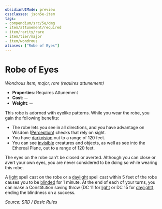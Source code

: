 ```yaml
---
obsidianUIMode: preview
cssclasses: json5e-item
tags:
- compendium/src/5e/dmg
- item/attunement/required
- item/rarity/rare
- item/tier/major
- item/wondrous
aliases: ["Robe of Eyes"]
---
```

# Robe of Eyes
*Wondrous Item, major, rare (requires attunement)*  

- **Properties**: Requires Attunement
- **Cost**: ⏤
- **Weight**: ⏤

This robe is adorned with eyelike patterns. While you wear the robe, you gain the following benefits:

- The robe lets you see in all directions, and you have advantage on Wisdom ([Perception](skills.md#Perception)) checks that rely on sight.  
- You have [darkvision](senses.md#darkvision) out to a range of 120 feet.  
- You can see [invisible](Conditions.md#invisible) creatures and objects, as well as see into the Ethereal Plane, out to a range of 120 feet.  

The eyes on the robe can't be closed or averted. Although you can close or avert your own eyes, you are never considered to be doing so while wearing this robe.

A [light](light.md) spell cast on the robe or a [daylight](daylight.md) spell cast within 5 feet of the robe causes you to be [blinded](Conditions.md#blinded) for 1 minute. At the end of each of your turns, you can make a Constitution saving throw (DC 11 for [light](light.md) or DC 15 for [daylight](daylight.md)), ending the blindness on a success.

*Source: SRD / Basic Rules*